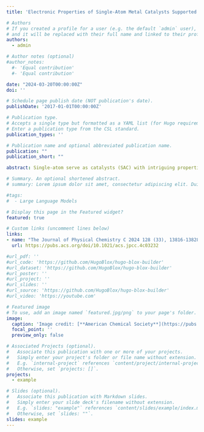 ```yaml
---
title: 'Electronic Properties of Single-Atom Metal Catalysts Supported on Nitrogen-Doped Carbon'

# Authors
# If you created a profile for a user (e.g. the default `admin` user), write the username (folder name) here
# and it will be replaced with their full name and linked to their profile.
authors:
  - admin

# Author notes (optional)
#author_notes:
  #- 'Equal contribution'
  #- 'Equal contribution'

date: "2024-03-20T00:00:00Z"
doi: ''

# Schedule page publish date (NOT publication's date).
publishDate: '2017-01-01T00:00:00Z'

# Publication type.
# Accepts a single type but formatted as a YAML list (for Hugo requirements).
# Enter a publication type from the CSL standard.
publication_types: ''

# Publication name and optional abbreviated publication name.
publication: ""
publication_short: ""

abstract: Single-atom serve as catalysts (SAC) with intriguing properties, offering a balance between heterogeneous and homogeneous properties. While their heterogeneous nature has been extensively explored, the role of the scaffold as a ligand remains obscure but severely affects the metal electronic structure. In this study, we employ density functional theory to investigate the electronic properties of single-atom catalysts supported on nitrogen-doped carbon, focusing on the extensively used transition metal centers Fe, Ni, Cu, and Pd. Our analysis includes metrics such as Bader charges, the metal d-band center, and the Fermi level, focusing on the coordination environment of the transition metal center and analyzing the influence of the nitrogen content on these properties. We utilized dimensionality reduction techniques to identify similar electronic configurations. Our findings reveal that the SACs electronic structure predominantly exhibits metal cations with free-atom-like d-states, with the coordination environment’s significance outweighing the metal nature, and further influenced by nitrogen content and type. Ultimately, our study underscores the ability to finely tune the host to adapt to reactivity, offering insights into the continuous modulation of electronic structures.

# Summary. An optional shortened abstract.
# summary: Lorem ipsum dolor sit amet, consectetur adipiscing elit. Duis posuere tellus ac convallis placerat. Proin tincidunt magna sed ex sollicitudin condimentum.

#tags:
#  - Large Language Models

# Display this page in the Featured widget?
featured: true

# Custom links (uncomment lines below)
links:
- name: "The Journal of Physical Chemistry C 2024 128 (33), 13816-13828, DOI: 10.1021/acs.jpcc.4c03232"
  url: https://pubs.acs.org/doi/10.1021/acs.jpcc.4c03232

#url_pdf: ''
#url_code: 'https://github.com/HugoBlox/hugo-blox-builder'
#url_dataset: 'https://github.com/HugoBlox/hugo-blox-builder'
#url_poster: ''
#url_project: ''
#url_slides: ''
#url_source: 'https://github.com/HugoBlox/hugo-blox-builder'
#url_video: 'https://youtube.com'

# Featured image
# To use, add an image named `featured.jpg/png` to your page's folder.
image:
  caption: 'Image credit: [**American Chemical Society**](https://pubs.acs.org/doi/10.1021/acs.jpcc.4c03232)'
  focal_point: ''
  preview_only: false

# Associated Projects (optional).
#   Associate this publication with one or more of your projects.
#   Simply enter your project's folder or file name without extension.
#   E.g. `internal-project` references `content/project/internal-project/index.md`.
#   Otherwise, set `projects: []`.
projects:
  - example

# Slides (optional).
#   Associate this publication with Markdown slides.
#   Simply enter your slide deck's filename without extension.
#   E.g. `slides: "example"` references `content/slides/example/index.md`.
#   Otherwise, set `slides: ""`.
slides: example
---
```

<!--
{{% callout note %}}
Click the _Cite_ button above to demo the feature to enable visitors to import publication metadata into their reference management software.
{{% /callout %}}

{{% callout note %}}
Create your slides in Markdown - click the _Slides_ button to check out the example.
{{% /callout %}}

Add the publication's **full text** or **supplementary notes** here. You can use rich formatting such as including [code, math, and images](https://docs.hugoblox.com/content/writing-markdown-latex/).
-->
